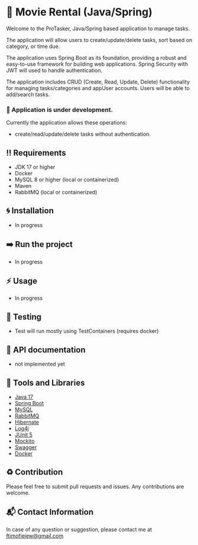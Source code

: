 # :movie_camera: Movie Rental (Java/Spring)

Welcome to the ProTasker, Java/Spring based application to manage tasks.

The application will allow users to create/update/delete tasks, sort based on category, or time due.

The application uses Spring Boot as its foundation, providing a robust and easy-to-use framework for building web applications. 
Spring Security with JWT will used to handle authentication.

The application includes CRUD (Create, Read, Update, Delete) functionality for managing tasks/categories and appUser accounts. 
Users will be able to add/search tasks. 

### :wrench: Application is under development.

Currently the application allows these operations:
- create/read/update/delete tasks without authentication.

## :bangbang: Requirements
* JDK 17 or higher
* Docker
* MySQL 8 or higher (local or containerized)
* Maven
* RabbitMQ (local or containerized)

## :cyclone: Installation
- In progress

## :arrow_right: Run the project
- In progress

## :zap: Usage
- In progress

## :bell: Testing
- Test will run mostly using TestContainers (requires docker)

## :seedling: API documentation
- not implemented yet

## :hammer: Tools and Libraries
- [Java 17](https://www.oracle.com/java/technologies/javase-downloads.html)
- [Spring Boot](https://spring.io/projects/spring-boot)
- [MySQL](https://www.mysql.com/)
- [RabbitMQ](https://rabbitmq.com/)
- [Hibernate](https://hibernate.org/)
- [Log4j](https://logging.apache.org/log4j/2.x/)
- [JUnit 5](https://junit.org/junit5/)
- [Mockito](https://site.mockito.org/)
- [Swagger](https://swagger.io/tools/swagger-ui/)
- [Docker](https://www.docker.com/)

## :recycle: Contribution
Please feel free to submit pull requests and issues. Any contributions are welcome.

## :mailbox_with_mail: Contact Information
In case of any question or suggestion, please contact me at ftimofiejew@gmail.com
